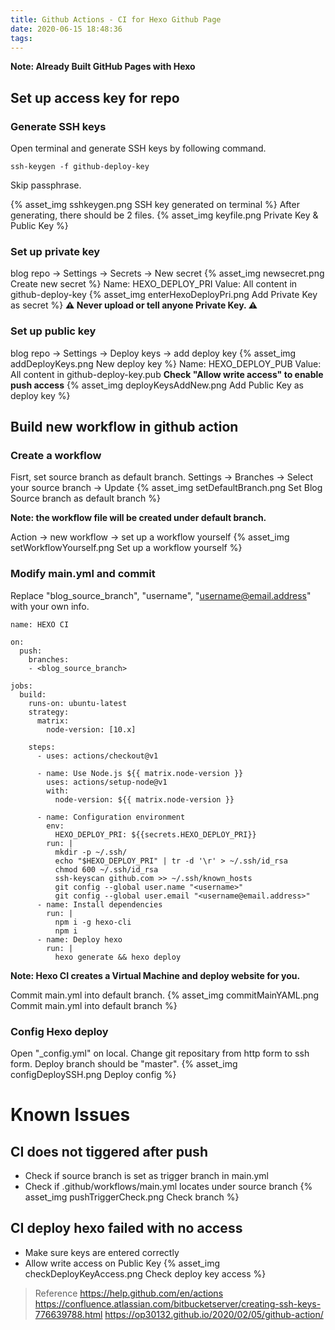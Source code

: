 ```yaml
---
title: Github Actions - CI for Hexo Github Page
date: 2020-06-15 18:48:36
tags:
---
```


**Note: Already Built GitHub Pages with Hexo**

## Set up access key for repo

### Generate SSH keys
Open terminal and generate SSH keys by following command.
```
ssh-keygen -f github-deploy-key
```
Skip passphrase.

<!-- more -->

{% asset_img sshkeygen.png SSH key generated on terminal %}
After generating, there should be 2 files.
{% asset_img keyfile.png Private Key & Public Key %}

### Set up private key
blog repo → Settings → Secrets → New secret
{% asset_img newsecret.png Create new secret %}
Name: HEXO_DEPLOY_PRI
Value: All content in github-deploy-key
{% asset_img enterHexoDeployPri.png Add Private Key as secret %}
**⚠ Never upload or tell anyone Private Key. ⚠**

### Set up public key
blog repo → Settings → Deploy keys → add deploy key
{% asset_img addDeployKeys.png New deploy key %}
Name: HEXO_DEPLOY_PUB
Value: All content in github-deploy-key.pub
**Check "Allow write access" to enable push access**
{% asset_img deployKeysAddNew.png Add Public Key as deploy key %}

## Build new workflow in github action

### Create a workflow
Fisrt, set source branch as default branch.
Settings -> Branches -> Select your source branch -> Update
{% asset_img setDefaultBranch.png Set Blog Source branch as default branch %}

**Note: the workflow file will be created under default branch.**

Action ->  new workflow -> set up a workflow yourself
{% asset_img setWorkflowYourself.png Set up a workflow yourself %}

### Modify main.yml and commit

Replace "blog_source_branch", "username", "username@email.address" with your own info.
```
name: HEXO CI

on:
  push:
    branches:
    - <blog_source_branch>

jobs:
  build:
    runs-on: ubuntu-latest
    strategy:
      matrix:
        node-version: [10.x]

    steps:
      - uses: actions/checkout@v1

      - name: Use Node.js ${{ matrix.node-version }}
        uses: actions/setup-node@v1
        with:
          node-version: ${{ matrix.node-version }}

      - name: Configuration environment
        env:
          HEXO_DEPLOY_PRI: ${{secrets.HEXO_DEPLOY_PRI}}
        run: |
          mkdir -p ~/.ssh/
          echo "$HEXO_DEPLOY_PRI" | tr -d '\r' > ~/.ssh/id_rsa
          chmod 600 ~/.ssh/id_rsa
          ssh-keyscan github.com >> ~/.ssh/known_hosts
          git config --global user.name "<username>"
          git config --global user.email "<username@email.address>"
      - name: Install dependencies
        run: |
          npm i -g hexo-cli
          npm i
      - name: Deploy hexo
        run: |
          hexo generate && hexo deploy
```
**Note: Hexo CI creates a Virtual Machine and deploy website for you.**

Commit main.yml into default branch.
{% asset_img commitMainYAML.png Commit main.yml into default branch %}

### Config Hexo deploy
Open "_config.yml" on local.
Change git repositary from http form to ssh form.
Deploy branch should be "master".
{% asset_img configDeploySSH.png Deploy config %}

# Known Issues

## CI does not tiggered after push

* Check if source branch is set as trigger branch in main.yml
* Check if .github/workflows/main.yml locates under source branch
{% asset_img pushTriggerCheck.png Check branch %}

## CI deploy hexo failed with no access

* Make sure keys are entered correctly
* Allow write access on Public Key
{% asset_img checkDeployKeyAccess.png Check deploy key access %}

> Reference
> https://help.github.com/en/actions
> https://confluence.atlassian.com/bitbucketserver/creating-ssh-keys-776639788.html
> https://op30132.github.io/2020/02/05/github-action/
